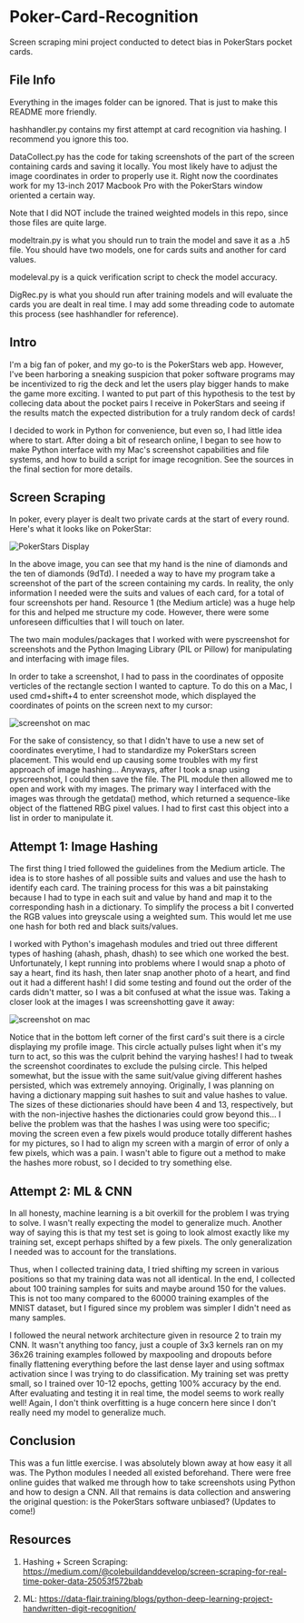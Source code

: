 # Poker-Card-Recognition
Screen scraping mini project conducted to detect bias in PokerStars pocket cards.

## File Info

Everything in the images folder can be ignored. That is just to make this README more friendly.

hashhandler.py contains my first attempt at card recognition via hashing. I recommend you ignore this too.

DataCollect.py has the code for taking screenshots of the part of the screen containing cards and saving it locally. You most likely have to adjust the image coordinates in order to properly use it. Right now the coordinates work for my 13-inch 2017 Macbook Pro with the PokerStars window oriented a certain way.

Note that I did NOT include the trained weighted models in this repo, since those files are quite large. 

modeltrain.py is what you should run to train the model and save it as a .h5 file. You should have two models, one for cards suits and another for card values.

modeleval.py is a quick verification script to check the model accuracy.

DigRec.py is what you should run after training models and will evaluate the cards you are dealt in real time. I may add some threading code to automate this process (see hashhandler for reference).

## Intro

I'm a big fan of poker, and my go-to is the PokerStars web app. However, I've been harboring a sneaking suspicion that poker software programs may be incentivized to rig the deck and let the users play bigger hands to make the game more exciting. I wanted to put part of this hypothesis to the test by collecing data about the pocket pairs I receive in PokerStars and seeing if the results match the expected distribution for a truly random deck of cards!

I decided to work in Python for convenience, but even so, I had little idea where to start. After doing a bit of research online, I began to see how to make Python interface with my Mac's screenshot capabilities and file systems, and how to build a script for image recognition. See the sources in the final section for more details.

## Screen Scraping

In poker, every player is dealt two private cards at the start of every round. Here's what it looks like on PokerStar:

<img src="/images/cards1.png" alt="PokerStars Display"/>

In the above image, you can see that my hand is the nine of diamonds and the ten of diamonds (9dTd). I needed a way to have my program take a screenshot of the part of the screen containing my cards. In reality, the only information I needed were the suits and values of each card, for a total of four screenshots per hand. Resource 1 (the Medium article) was a huge help for this and helped me structure my code. However, there were some unforeseen difficulties that I will touch on later.

The two main modules/packages that I worked with were pyscreenshot for screenshots and the Python Imaging Library (PIL or Pillow) for manipulating and interfacing with image files. 

In order to take a screenshot, I had to pass in the coordinates of opposite verticles of the rectangle section I wanted to capture. To do this on a Mac, I used cmd+shift+4 to enter screenshot mode, which displayed the coordinates of points on the screen next to my cursor:

<img src="/images/screenshot.JPG" alt="screenshot on mac"/>

For the sake of consistency, so that I didn't have to use a new set of coordinates everytime, I had to standardize my PokerStars screen placement. This would end up causing some troubles with my first approach of image hashing... Anyways, after I took a snap using pyscreenshot, I could then save the file. The PIL module then allowed me to open and work with my images. The primary way I interfaced with the images was through the getdata() method, which returned a sequence-like object of the flattened RBG pixel values. I had to first cast this object into a list in order to manipulate it.

## Attempt 1: Image Hashing

The first thing I tried followed the guidelines from the Medium article. The idea is to store hashes of all possible suits and values and use the hash to identify each card. The training process for this was a bit painstaking because I had to type in each suit and value by hand and map it to the corresponding hash in a dictionary. To simplify the process a bit I converted the RGB values into greyscale using a weighted sum. This would let me use one hash for both red and black suits/values.

I worked with Python's imagehash modules and tried out three different types of hashing (ahash, phash, dhash) to see which one worked the best. Unfortunately, I kept running into problems where I would snap a photo of say a heart, find its hash, then later snap another photo of a heart, and find out it had a different hash! I did some testing and found out the order of the cards didn't matter, so I was a bit confused at what the issue was. Taking a closer look at the images I was screenshotting gave it away:

<img src="/images/cards2.png" alt="screenshot on mac"/>

Notice that in the bottom left corner of the first card's suit there is a circle displaying my profile image. This circle actually pulses light when it's my turn to act, so this was the culprit behind the varying hashes! I had to tweak the screenshot coordinates to exclude the pulsing circle. This helped somewhat, but the issue with the same suit/value giving different hashes persisted, which was extremely annoying. Originally, I was planning on having a dictionary mapping suit hashes to suit and value hashes to value. The sizes of these dictionaries should have been 4 and 13, respectively, but with the non-injective hashes the dictionaries could grow beyond this... I belive the problem was that the hashes I was using were too specific; moving the screen even a few pixels would produce totally different hashes for my pictures, so I had to align my screen with a margin of error of only a few pixels, which was a pain. I wasn't able to figure out a method to make the hashes more robust, so I decided to try something else.

## Attempt 2: ML & CNN

In all honesty, machine learning is a bit overkill for the problem I was trying to solve. I wasn't really expecting the model to generalize much. Another way of saying this is that my test set is going to look almost exactly like my training set, except perhaps shifted by a few pixels. The only generalization I needed was to account for the translations.

Thus, when I collected training data, I tried shifting my screen in various positions so that my training data was not all identical. In the end, I collected about 100 training samples for suits and maybe around 150 for the values. This is not too many compared to the 60000 training examples of the MNIST dataset, but I figured since my problem was simpler I didn't need as many samples. 

I followed the neural network architecture given in resource 2 to train my CNN. It wasn't anything too fancy, just a couple of 3x3 kernels ran on my 36x26 training examples followed by maxpooling and dropouts before finally flattening everything before the last dense layer and using softmax activation since I was trying to do classification. My training set was pretty small, so I trained over 10-12 epochs, getting 100% accuracy by the end. After evaluating and testing it in real time, the model seems to work really well! Again, I don't think overfitting is a huge concern here since I don't really need my model to generalize much.

## Conclusion

This was a fun little exercise. I was absolutely blown away at how easy it all was. The Python modules I needed all existed beforehand. There were free online guides that walked me through how to take screenshots using Python and how to design a CNN. All that remains is data collection and answering the original question: is the PokerStars software unbiased? (Updates to come!)

## Resources

1. Hashing + Screen Scraping: https://medium.com/@colebuildanddevelop/screen-scraping-for-real-time-poker-data-25053f572bab

2. ML: https://data-flair.training/blogs/python-deep-learning-project-handwritten-digit-recognition/

